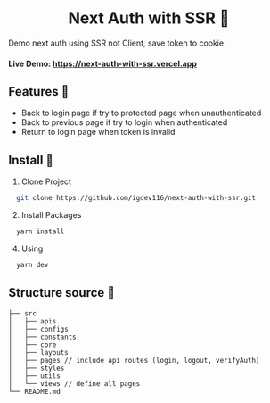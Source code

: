 <h1 align='center'><strong>Next Auth with SSR 🍪</strong></h1>

<p>Demo next auth using SSR not Client, save token to cookie.</p>

#### **Live Demo:** https://next-auth-with-ssr.vercel.app

## **Features 🚀**

- Back to login page if try to protected page when unauthenticated
- Back to previous page if try to login when authenticated
- Return to login page when token is invalid

## **Install 🔨**

1. Clone Project

```sh
  git clone https://github.com/igdev116/next-auth-with-ssr.git
```

2. Install Packages

```sh
  yarn install
```

4. Using

```sh
  yarn dev
```

## **Structure source 🥘**

```
├── src
│   ├── apis
│   ├── configs
│   ├── constants
│   ├── core
│   ├── layouts
│   ├── pages // include api routes (login, logout, verifyAuth)
│   ├── styles
│   ├── utils
│   └── views // define all pages
└── README.md
```
